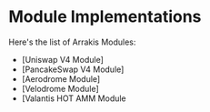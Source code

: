# Module Implementations

Here's the list of Arrakis Modules:

- [Uniswap V4 Module]
- [PancakeSwap V4 Module]
- [Aerodrome Module]
- [Velodrome Module]
- [Valantis HOT AMM Module